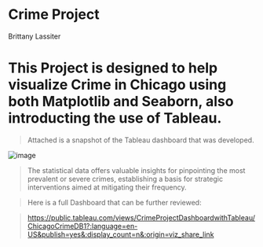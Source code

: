# Crime Project
 

Brittany Lassiter 


# This Project is designed to help visualize Crime in Chicago using both Matplotlib and Seaborn, also introducting the use of Tableau.

> Attached is a snapshot of the Tableau dashboard that was developed.

![image](https://github.com/brittanymlassiter/Crime-Project-Part-1/assets/141593737/4e117fec-df3f-473a-a3c0-c27ee2a2b9ce)



>The statistical data offers valuable insights for pinpointing the most prevalent or severe crimes, establishing a basis for strategic interventions aimed at mitigating their frequency.


> Here is a full Dashboard that can be further reviewed:

> https://public.tableau.com/views/CrimeProjectDashboardwithTableau/ChicagoCrimeDB1?:language=en-US&publish=yes&:display_count=n&:origin=viz_share_link
